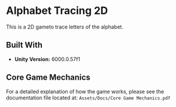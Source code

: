 # Alphabet Tracing 2D

This is a 2D gameto trace letters of the alphabet.

## Built With

*   **Unity Version:** 6000.0.57f1

## Core Game Mechanics

For a detailed explanation of how the game works, please see the documentation file located at:
`Assets/Docs/Core Game Mechanics.pdf`
